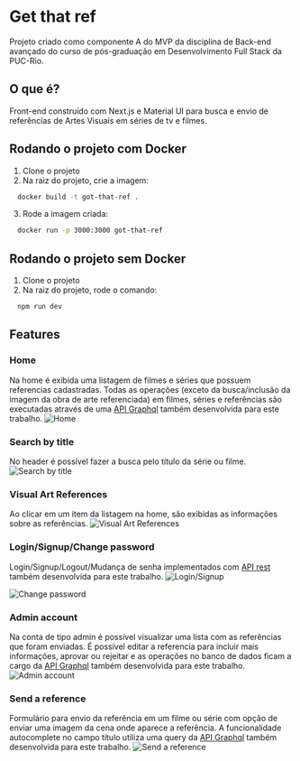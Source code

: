 # Get that ref

Projeto criado como componente A do MVP da disciplina de Back-end avançado do curso de pós-graduação em Desenvolvimento Full Stack da PUC-Rio. 

## O que é?
Front-end construído com Next.js e Material UI para busca e envio de referências de Artes Visuais em séries de tv e filmes. 


## Rodando o projeto com Docker
1. Clone o projeto
2. Na raiz do projeto, crie a imagem:
```bash
  docker build -t got-that-ref .
```

3. Rode a imagem criada:
```bash
  docker run -p 3000:3000 got-that-ref
```

## Rodando o projeto sem Docker
1. Clone o projeto
2. Na raiz do projeto, rode o comando:
```bash
  npm run dev
```

## Features
### Home
Na home é exibida uma listagem de filmes e séries que possuem referencias cadastradas. Todas as operações (exceto da busca/inclusão da imagem da obra de arte referenciada) em filmes, séries e referências são executadas através de uma [API Graphql](https://github.com/amandagpearce/art-refs-api) também desenvolvida para este trabalho. 
![Home](https://raw.githubusercontent.com/amandagpearce/got-that-ref/main/doc/1.png)
### Search by title
No header é possível fazer a busca pelo título da série ou filme. 
![Search by title](https://raw.githubusercontent.com/amandagpearce/got-that-ref/main/doc/2.png)

### Visual Art References
Ao clicar em um item da listagem na home, são exibidas as informações sobre as referências. 
![Visual Art References](https://raw.githubusercontent.com/amandagpearce/got-that-ref/main/doc/3.png)

### Login/Signup/Change password
Login/Signup/Logout/Mudança de senha implementados com [API rest](https://github.com/amandagpearce/auth-service) também desenvolvida para este trabalho. 
![Login/Signup](https://raw.githubusercontent.com/amandagpearce/got-that-ref/main/doc/4.png)

![Change password](https://raw.githubusercontent.com/amandagpearce/got-that-ref/main/doc/6.png)

### Admin account
Na conta de tipo admin é possível visualizar uma lista com as referências que foram enviadas. É possível editar a referencia para incluir mais informações, aprovar ou rejeitar e as operações no banco de dados ficam a cargo da [API Graphql](https://github.com/amandagpearce/art-refs-api) também desenvolvida para este trabalho. 
![Admin account](https://raw.githubusercontent.com/amandagpearce/got-that-ref/main/doc/5.png)


### Send a reference 
Formulário para envio da referência em um filme ou série com opção de enviar uma imagem da cena onde aparece a referência. A funcionalidade autocomplete no campo título utiliza uma query da [API Graphql](https://github.com/amandagpearce/art-refs-api) também desenvolvida para este trabalho. 
![Send a reference ](https://raw.githubusercontent.com/amandagpearce/got-that-ref/main/doc/7.png)

